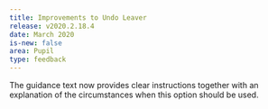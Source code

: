 ```yaml
---
title: Improvements to Undo Leaver
release: v2020.2.18.4
date: March 2020
is-new: false
area: Pupil
type: feedback
---
```


The guidance text now provides clear instructions together with an explanation of the circumstances when this option should be used.
